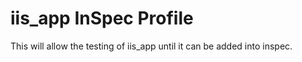 # iis_app InSpec Profile

This will allow the testing of iis_app until it can be added into inspec.
